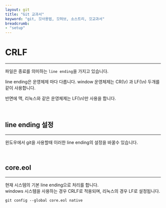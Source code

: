```yaml
---
layout: git
title: "Git 교과서"
keyword: "git, 깃사용법, 깃허브, 소스트리, 깃교과서"
breadcrumb:
- "setup"
---
```


# CRLF
---
파일은 종료를 의미하는 `line ending`을 가지고 있습니다.

line ending은 운영체제 마다 다릅니다.
window 운영체제는 CR(\r) 과 LF(\n) 두개를 같이 사용합니다.

반면에 맥, 리눅스와 같은 운영체제는 LF(\n)만 사용을 합니다.

<br>

## line ending 설정
---
윈도우에서 git을 사용할때 이러한 line ending의 설정을 바꿀수 있습니다.

<br>

## core.eol
---
현재 시스템의 기본 line ending으로 처리를 합니다.  
windows 시스템을 사용하는 경우 CRLF로 적용되며, 리눅스의 경우 LF로 설정됩니다.

```
git config --global core.eol native
```

<br>